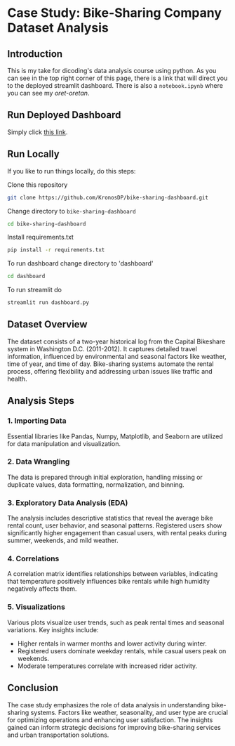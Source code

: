 # Case Study: Bike-Sharing Company Dataset Analysis

## Introduction

This is my take for dicoding's data analysis course using python. As you can see in the top right corner of this page, there is a link that will direct you to the deployed streamlit dashboard. There is also a `notebook.ipynb` where you can see my _oret-oretan_.

## Run Deployed Dashboard

Simply click [this link](https://bike-sharing-dashboard-kronosdp.streamlit.app/).

## Run Locally

If you like to run things locally, do this steps:

Clone this repository

```bash
git clone https://github.com/KronosDP/bike-sharing-dashboard.git
```

Change directory to `bike-sharing-dashboard`

```bash
cd bike-sharing-dashboard
```

Install requirements.txt

```bash
pip install -r requirements.txt
```

To run dashboard change directory to 'dashboard'

```bash
cd dashboard
```

To run streamlit do

```bash
streamlit run dashboard.py
```

## Dataset Overview

The dataset consists of a two-year historical log from the Capital Bikeshare system in Washington D.C. (2011-2012). It captures detailed travel information, influenced by environmental and seasonal factors like weather, time of year, and time of day. Bike-sharing systems automate the rental process, offering flexibility and addressing urban issues like traffic and health.

## Analysis Steps

### 1. Importing Data

Essential libraries like Pandas, Numpy, Matplotlib, and Seaborn are utilized for data manipulation and visualization.

### 2. Data Wrangling

The data is prepared through initial exploration, handling missing or duplicate values, data formatting, normalization, and binning.

### 3. Exploratory Data Analysis (EDA)

The analysis includes descriptive statistics that reveal the average bike rental count, user behavior, and seasonal patterns. Registered users show significantly higher engagement than casual users, with rental peaks during summer, weekends, and mild weather.

### 4. Correlations

A correlation matrix identifies relationships between variables, indicating that temperature positively influences bike rentals while high humidity negatively affects them.

### 5. Visualizations

Various plots visualize user trends, such as peak rental times and seasonal variations. Key insights include:

- Higher rentals in warmer months and lower activity during winter.
- Registered users dominate weekday rentals, while casual users peak on weekends.
- Moderate temperatures correlate with increased rider activity.

## Conclusion

The case study emphasizes the role of data analysis in understanding bike-sharing systems. Factors like weather, seasonality, and user type are crucial for optimizing operations and enhancing user satisfaction. The insights gained can inform strategic decisions for improving bike-sharing services and urban transportation solutions.

```

```
